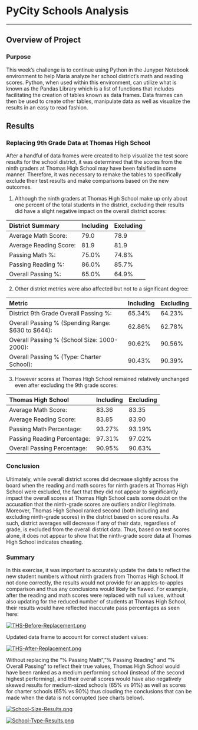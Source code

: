 # PyCity Schools Analysis
---
## Overview of Project

### Purpose

This week’s challenge is to continue using Python in the Junyper Notebook environment to help Maria analyze her school district’s math and reading scores. Python, when used within this environment, can utilize what is known as the Pandas Library which is a list of functions that includes facilitating the creation of tables known as data frames. Data frames can then be used to create other tables, manipulate data as well as visualize the results in an easy to read fashion.

## Results

### Replacing 9th Grade Data at Thomas High School

After a handful of data frames were created to help visualize the test score results for the school district, it was determined that the scores from the ninth graders at Thomas High School may have been falsified in some manner. Therefore, it was necessary to remake the tables to specifically exclude their test results and make comparisons based on the new outcomes.  

1)	Although the ninth graders at Thomas High School make up only about one percent of the total students in the district, excluding their results did have a slight negative impact on the overall district scores: 

District Summary | Including | Excluding
:---|---|---
Average Math Score: | 79.0 | 78.9
Average Reading Score: | 81.9 | 81.9
Passing Math %: | 75.0% | 74.8%
Passing Reading %: | 86.0% | 85.7%
Overall Passing %: | 65.0% | 64.9%  
 
2)	Other district metrics were also affected but not to a significant degree:  

Metric | Including | Excluding
:---|---|---
District 9th Grade Overall Passing %: | 65.34% | 64.23%
Overall Passing % (Spending Range: $630 to $644): | 62.86% | 62.78%
Overall Passing % (School Size: 1000-2000): | 90.62% | 90.56%
Overall Passing % (Type: Charter School): | 90.43% | 90.39%  

3)	However scores at Thomas High School remained relatively unchanged even after excluding the 9th grade scores:  

Thomas High School | Including | Excluding
:---|---|---
Average Math Score: | 83.36 | 83.35
Average Reading Score: | 83.85 | 83.90
Passing Math Percentage: |93.27% | 93.19%
Passing Reading Percentage: | 97.31% | 97.02%
Overall Passing Percentage: | 90.95% | 90.63%

### Conclusion

Ultimately, while overall district scores did decrease slightly across the board when the reading and math scores for ninth graders at Thomas High School were excluded, the fact that they did not appear to significantly impact the overall scores at Thomas High School casts some doubt on the accusation that the ninth-grade scores are outliers and/or illegitimate. Moreover, Thomas High School ranked second (both including and excluding ninth-grade scores) in the district based on score results. As such, district averages will decrease if any of their data, regardless of grade, is excluded from the overall district data. Thus, based on test scores alone, it does not appear to show that the ninth-grade score data at Thomas High School indicates cheating. 

### Summary

In this exercise, it was important to accurately update the data to reflect the new student numbers without ninth graders from Thomas High School. If not done correctly, the results would not provide for an apples-to-apples comparison and thus any conclusions would likely be flawed. For example, after the reading and math scores were replaced with null values, without also updating for the reduced number of students at Thomas High School, their results would have reflected inaccurate pass percentages as seen here:

[![THS-Before-Replacement.png](https://i.postimg.cc/gcLS7PRW/THS-Before-Replacement.png)](https://postimg.cc/23m7qM2c)  


Updated data frame to account for correct student values:  

[![THS-After-Replacement.png](https://i.postimg.cc/WzcMKxLN/THS-After-Replacement.png)](https://postimg.cc/Hc3c8ZkR)  


Without replacing the “% Passing Math”,”% Passing Reading” and “% Overall Passing” to reflect their true values, Thomas High School would have been ranked as a medium performing school (instead of the second highest performing), and their overall scores would have also negatively skewed results for medium-sized schools (65% vs 91%) as well as scores for charter schools (65% vs 90%) thus clouding the conclusions that can be made when the data is not corrupted (see charts below).

[![School-Size-Results.png](https://i.postimg.cc/ZKcr7ffm/School-Size-Results.png)](https://postimg.cc/PPCpNMsV)  


[![School-Type-Results.png](https://i.postimg.cc/x89XLQVz/School-Type-Results.png)](https://postimg.cc/PpFfkBxX)  
